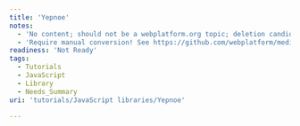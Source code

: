 ```yaml
---
title: 'Yepnoe'
notes:
  - 'No content; should not be a webplatform.org topic; deletion candidate'
  - 'Require manual conversion! See https://github.com/webplatform/mediawiki-conversion/issues/24'
readiness: 'Not Ready'
tags:
  - Tutorials
  - JavaScript
  - Library
  - Needs_Summary
uri: 'tutorials/JavaScript libraries/Yepnoe'

---
```

<p><br/></p>
